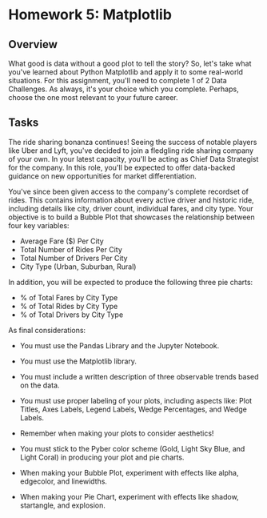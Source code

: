 # Homework 5: Matplotlib

## Overview

What good is data without a good plot to tell the story?
So, let's take what you've learned about Python Matplotlib and apply it to some real-world situations. For this assignment, you'll need to complete 1 of 2 Data Challenges. As always, it's your choice which you complete. Perhaps, choose the one most relevant to your future career.

## Tasks

The ride sharing bonanza continues! Seeing the success of notable players like Uber and Lyft, you've decided to join a fledgling ride sharing company of your own. In your latest capacity, you'll be acting as Chief Data Strategist for the company. In this role, you'll be expected to offer data-backed guidance on new opportunities for market differentiation.

You've since been given access to the company's complete recordset of rides. This contains information about every active driver and historic ride, including details like city, driver count, individual fares, and city type.
Your objective is to build a Bubble Plot that showcases the relationship between four key variables:

- Average Fare ($) Per City
- Total Number of Rides Per City
- Total Number of Drivers Per City
- City Type (Urban, Suburban, Rural)

In addition, you will be expected to produce the following three pie charts:

- % of Total Fares by City Type
- % of Total Rides by City Type
- % of Total Drivers by City Type

As final considerations:

- You must use the Pandas Library and the Jupyter Notebook.
- You must use the Matplotlib library.
- You must include a written description of three observable trends based on the data.
- You must use proper labeling of your plots, including aspects like: Plot Titles, Axes Labels, Legend Labels, Wedge Percentages, and Wedge Labels.
- Remember when making your plots to consider aesthetics!

- You must stick to the Pyber color scheme (Gold, Light Sky Blue, and Light Coral) in producing your plot and pie charts.
- When making your Bubble Plot, experiment with effects like alpha, edgecolor, and linewidths.
- When making your Pie Chart, experiment with effects like shadow, startangle, and explosion.
